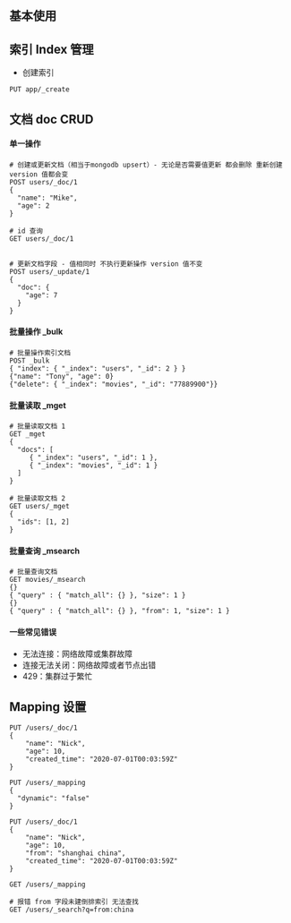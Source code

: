 ## 基本使用

## 索引 Index 管理

- 创建索引
```
PUT app/_create
```

## 文档 doc CRUD

#### 单一操作
```
# 创建或更新文档（相当于mongodb upsert）- 无论是否需要值更新 都会删除 重新创建 version 值都会变
POST users/_doc/1
{
  "name": "Mike",
  "age": 2
}

# id 查询
GET users/_doc/1


# 更新文档字段 - 值相同时 不执行更新操作 version 值不变
POST users/_update/1
{
  "doc": {
    "age": 7
  }
}
```

#### 批量操作 _bulk

```
# 批量操作索引文档
POST _bulk
{ "index": { "_index": "users", "_id": 2 } }
{"name": "Tony", "age": 0}
{"delete": { "_index": "movies", "_id": "77889900"}}
```

#### 批量读取 _mget

```
# 批量读取文档 1
GET _mget
{
  "docs": [
     { "_index": "users", "_id": 1 },
     { "_index": "movies", "_id": 1 }
  ]
}

# 批量读取文档 2
GET users/_mget
{
  "ids": [1, 2]
}
```

#### 批量查询 _msearch

```
# 批量查询文档
GET movies/_msearch
{}
{ "query" : { "match_all": {} }, "size": 1 }
{}
{ "query" : { "match_all": {} }, "from": 1, "size": 1 }
```

#### 一些常见错误

- 无法连接：网络故障或集群故障
- 连接无法关闭：网络故障或者节点出错
- 429：集群过于繁忙

## Mapping 设置
```
PUT /users/_doc/1
{
    "name": "Nick",
    "age": 10,
    "created_time": "2020-07-01T00:03:59Z"
}

PUT /users/_mapping
{
  "dynamic": "false"
}

PUT /users/_doc/1
{
    "name": "Nick",
    "age": 10,
    "from": "shanghai china",
    "created_time": "2020-07-01T00:03:59Z"
}

GET /users/_mapping

# 报错 from 字段未建倒排索引 无法查找
GET /users/_search?q=from:china 
```
